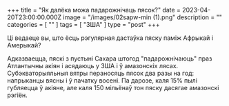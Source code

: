 +++
title = "Як далёка можа падарожнічаць пясок?"
date = 2023-04-20T23:00:00.000Z
image = "/images/02sapw-min (1).png"
description = ""
categories = [ "" ]
tags = [ "ЗША" ]
type = "post"
+++

Ці ведаеце вы, што ёсць рэгулярная дастаўка пяску паміж Афрыкай і Амерыкай?

Адказваецца, пяскі з  пустыні Сахара штогод "падарожнічаюць" праз Атлантычны акіян і асядаюць у ЗША і ў амазонскіх лясах. Субэкваторыяльныя вятры пераносяць пясок два разы на год: напрыканцы вясны і ў пачатку восені. Па дарозе, каля 15% пылі губляецца ў акіяне, але каля 150 мільёнаў тон пяску дасягае амазонскі рэгіён.
